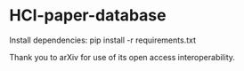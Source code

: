 # HCI-paper-database

Install dependencies:
pip install -r requirements.txt

Thank you to arXiv for use of its open access interoperability.
